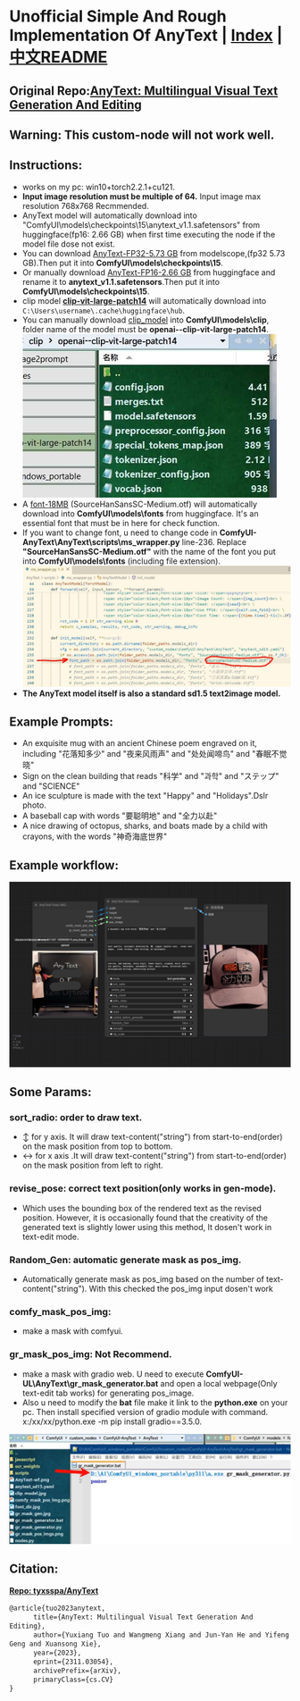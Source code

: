 # Unofficial Simple And Rough Implementation Of AnyText  |   [Index](../README.md)  |  [中文README](./README-Zh-CN.md)

## Original Repo:[AnyText: Multilingual Visual Text Generation And Editing](https://github.com/tyxsspa/AnyText)

## Warning: This custom-node will not work well.

## Instructions:

- works on my pc: win10+torch2.2.1+cu121.
- **Input image resolution must be multiple of 64.** Input image max resolution 768x768 Recmmended.
- AnyText model will automatically download into "ComfyUI\models\checkpoints\15\anytext_v1.1.safetensors" from huggingface(fp16: 2.66 GB) when first time executing the node if the model file dose not exist.
- You can download [AnyText-FP32-5.73 GB](https://modelscope.cn/models/iic/cv_anytext_text_generation_editing/file/view/master?fileName=anytext_v1.1.ckpt&status=2) from modelscope,(fp32 5.73 GB).Then put it into **ComfyUI\models\checkpoints\15**.
- Or manually download [AnyText-FP16-2.66 GB](https://huggingface.co/Sanster/AnyText/blob/main/pytorch_model.fp16.safetensors) from huggingface and rename it to **anytext_v1.1.safetensors**.Then put it into **ComfyUI\models\checkpoints\15**.
- clip model [**clip-vit-large-patch14**](https://huggingface.co/openai/clip-vit-large-patch14) will automatically download into `C:\Users\username\.cache\huggingface\hub`.
- You can manually download [clip_model](https://huggingface.co/openai/clip-vit-large-patch14) into **ComfyUI\models\clip**, folder name of the model must be **openai--clip-vit-large-patch14**.
![](./assets/clip_model.jpg)
- A [font-18MB](https://huggingface.co/Sanster/AnyText/blob/main/SourceHanSansSC-Medium.otf) (SourceHanSansSC-Medium.otf) will automatically download into **ComfyUI\models\fonts** from huggingface. It's an essential font that must be in here for check function.
- If you want to change font, u need to change code in **ComfyUI-AnyText\AnyText\scripts\ms_wrapper.py** line-236. Replace **"SourceHanSansSC-Medium.otf"** with the name of the font you put into **ComfyUI\models\fonts** (including file extension).
![](./assets/font_dir.jpg)
- **The AnyText model itself is also a standard sd1.5 text2image model.**
## Example Prompts:

- An exquisite mug with an ancient Chinese poem engraved on it, including  "花落知多少" and "夜来风雨声" and "处处闻啼鸟" and "春眠不觉晓"
- Sign on the clean building that reads "科学" and "과학"  and "ステップ" and "SCIENCE"
- An ice sculpture is made with the text "Happy" and "Holidays".Dslr photo.
- A baseball cap with words "要聪明地" and "全力以赴"
- A nice drawing of octopus, sharks, and boats made by a child with crayons, with the words "神奇海底世界"

## Example workflow:

![workflow](./assets/AnyText-wf.png)

## Some Params:

### sort_radio: order to draw text.

- ↕ for y axis. It will draw text-content("string") from start-to-end(order) on the mask position from top to bottom.
- ↔ for x axis .It will draw text-content("string") from start-to-end(order) on the mask position from left to right.

### revise_pose: correct text position(only works in gen-mode).

- Which uses the bounding box of the rendered text as the revised position. However, it is occasionally found that the creativity of the generated text is slightly lower using this method, It dosen't work in text-edit mode.

### Random_Gen: automatic generate mask as pos_img.

- Automatically generate mask as pos_img based on the number of text-content("string"). With this checked the pos_img input dosen't work

### comfy_mask_pos_img:

- make a mask with comfyui.

### gr_mask_pos_img: Not Recommend.

- make a mask with gradio web. U need to execute **ComfyUI-UL\AnyText\gr_mask_generator.bat** and open a local webpage(Only text-edit tab works) for generating pos_image.
- Also u need to modify the **bat** file make it link to the **python.exe** on your pc. Then install specified version of gradio module with command. x:/xx/xx/python.exe -m pip install gradio==3.5.0.

![](./assets/gr_mask_gen.jpg)
## Citation:

**[Repo: tyxsspa/AnyText](https://github.com/tyxsspa/AnyText)**

```
@article{tuo2023anytext,
      title={AnyText: Multilingual Visual Text Generation And Editing}, 
      author={Yuxiang Tuo and Wangmeng Xiang and Jun-Yan He and Yifeng Geng and Xuansong Xie},
      year={2023},
      eprint={2311.03054},
      archivePrefix={arXiv},
      primaryClass={cs.CV}
}
```
